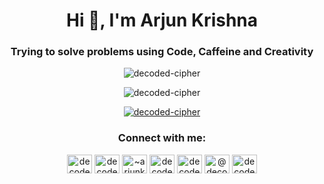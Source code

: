 <h1 align="center">Hi 👋, I'm Arjun Krishna</h1>
<h3 align="center">Trying to solve problems using Code, Caffeine and Creativity</h3>

<p align="center"><img src="https://github-readme-stats.vercel.app/api?username=decoded-cipher&show_icons=true&locale=en&theme=dracula" alt="decoded-cipher" /><p/>

<p align="center"><img src="https://github-readme-streak-stats.herokuapp.com/?user=decoded-cipher&theme=dracula" alt="decoded-cipher" /></p>

<p align="center"> <a href="https://github.com/ryo-ma/github-profile-trophy"><img src="https://github-profile-trophy.vercel.app/?username=decoded-cipher&theme=dracula&row=1" alt="decoded-cipher" /></a> </p>

<h3 align="center">Connect with me:</h3>
<p align="center">
<a href="https://dev.to/decoded_cipher" target="blank"><img align="center" src="https://raw.githubusercontent.com/rahuldkjain/github-profile-readme-generator/master/src/images/icons/Social/devto.svg" alt="decoded_cipher" height="30" width="40" /></a>
<a href="https://twitter.com/decoded_cipher" target="blank"><img align="center" src="https://raw.githubusercontent.com/rahuldkjain/github-profile-readme-generator/master/src/images/icons/Social/twitter.svg" alt="decoded_cipher" height="30" width="40" /></a>
<a href="https://linkedin.com/in/~arjunkrishna" target="blank"><img align="center" src="https://raw.githubusercontent.com/rahuldkjain/github-profile-readme-generator/master/src/images/icons/Social/linked-in-alt.svg" alt="~arjunkrishna" height="30" width="40" /></a>
<a href="https://instagram.com/decodedcipher" target="blank"><img align="center" src="https://raw.githubusercontent.com/rahuldkjain/github-profile-readme-generator/master/src/images/icons/Social/instagram.svg" alt="decodedcipher" height="30" width="40" /></a>
<a href="https://www.behance.net/decoded_cipher" target="blank"><img align="center" src="https://raw.githubusercontent.com/rahuldkjain/github-profile-readme-generator/master/src/images/icons/Social/behance.svg" alt="decoded_cipher" height="30" width="40" /></a>
<a href="https://medium.com/@decoded_cipher" target="blank"><img align="center" src="https://raw.githubusercontent.com/rahuldkjain/github-profile-readme-generator/master/src/images/icons/Social/medium.svg" alt="@decoded_cipher" height="30" width="40" /></a>
<a href="https://www.hackerrank.com/decodedcipher" target="blank"><img align="center" src="https://raw.githubusercontent.com/rahuldkjain/github-profile-readme-generator/master/src/images/icons/Social/hackerrank.svg" alt="decodedcipher" height="30" width="40" /></a>
</p>
